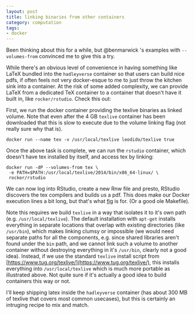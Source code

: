 ```yaml
---
layout: post
title: linking binaries from other containers
category: computation
tags:
- docker
---
```



Been thinking about this for a while, but @benmarwick 's examples with
`--volumes-from` convinced me to give this a try.

While there's an obvious level of convenience in having something like
LaTeX bundled into the `hadleyverse` container so that users can build
nice pdfs, if often feels not very docker-esque to me to just throw the
kitchen sink into a container.  At the risk of some added complexity,
we can provide LaTeX from a dedicated TeX container to a container that
doesn't have it built in, like `rocker/rstudio`.  Check this out:

First, we run the docker container providing the texlive binaries
as linked volume.  Note that even after the 4 GB `texlive` container
has been downloaded that this is slow to execute due to the volume
linking flag (not really sure why that is). 

``` 
docker run --name tex -v /usr/local/texlive leodido/texlive true
```

Once the above task is complete, we can run the `rstudio` container,
which doesn't have tex installed by itself, and access tex by linking:

```
docker run -dP --volumes-from tex \
 -e PATH=$PATH:/usr/local/texlive/2014/bin/x86_64-linux/ \
 rocker/rstudio
```

We can now log into RStudio, create a new Rnw file and presto, RStudio
discovers the tex compilers and builds us a pdf.  This does make our
Docker execution lines a bit long, but that's what [fig](www.fig.sh)
is for.  (Or a good ole Makefile).


Note this requires we build `texlive` in a way that isolates it to
it's own path (e.g. `/usr/local/texlive`).  The default installation
with `apt-get` installs everything in separate locations that
overlap with existing directories (like `/usr/bin`), which makes
linking clumsy or impossible (we would need separate paths for all
the components, e.g. since shared libraries aren't found under the
`bin` path, and we cannot link such a volume to another container
without destroying everything in it's `/usr/bin`, clearly not a
good idea).  Instead, if we use the standard `texlive` install script
from [https://www.tug.org/texlive/](https://www.tug.org/texlive/),
this installs everything into `/usr/local/texlive` which is much more
portable as illustrated above.  Not quite sure if it's actually a good
idea to build containers this way or not.

I'll keep shipping latex inside the `hadleyverse` container (has about 300
MB of texlive that covers most common usecases), but this is certainly 
an intruging recipe to mix and match. 
